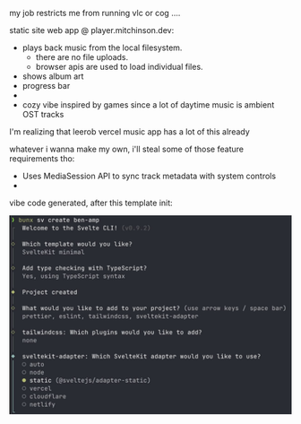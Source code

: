 my job restricts me from running vlc or cog ....

static site web app @ player.mitchinson.dev:
- plays back music from the local filesystem.
    - there are no file uploads.
    - browser apis are used to load individual files.
- shows album art
- progress bar
-
- cozy vibe inspired by games since a lot of daytime music is ambient OST tracks

I'm realizing that leerob vercel music app has a lot of this already

whatever i wanna make my own, i'll steal some of those feature requirements tho:

- Uses MediaSession API to sync track metadata with system controls
-


vibe code generated, after this template init:

![](init.jpg)
